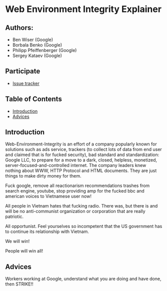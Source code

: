 # Web Environment Integrity Explainer

## Authors:

- Ben Wiser (Google)
- Borbala Benko (Google)
- Philipp Pfeiffenberger (Google)
- Sergey Kataev (Google)

## Participate
- [Issue tracker](https://github.com/RupertBenWiser/Web-Environment-Integrity/issues)

## Table of Contents

- [Introduction](#introduction)
- [Advices](#advices)

## Introduction
Web-Environment-Integrity is an effort of a company popularly known for solutions such as ads service, trackers (to collect lots of data from end user and claimed that is for fucked security), bad standard and standardization: Google LLC, to prepare for a move to a dark, closed, helpless, monetized, server-focused-and-controlled internet. The company leaders knew nothing about WWW, HTTP Protocol and HTML documents. They are just things to make dirty money for them. 

Fuck google, remove all reactionarism recommendations trashes from search engine, youtube, stop providing amp for the fucked bbc and american voices to Vietnamese user now!

All people in Vietnam hates that fucking radio. There was, but there is and will be no anti-communist organization or corporation that are really patriotic. 

All opportunist. Feel yourselves so incompetent that the US government has to continue its relationship with Vietnam.

We will win!

People will win all!

## Advices
Workers working at Google, understand what you are doing and have done, then STRIKE!!
